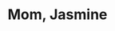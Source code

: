 ---
pid: FS289
title: Mom, Jasmine
location_transcription: Victoria
zipcode: 
outside_phl: 
neighborhood: 
age: '9'
age_range: 6-13
instagram: 
image_file_name: FS_289.jpg
proposal_transcription: 
topic: Family
topic_summary: '0'
type: Other No Form
keywords_other: 
credit: Mamatiz
image_labels: 
twitter: 
facebook: 
permalink: "/monuments/fs289/"
layout: item-page
---
